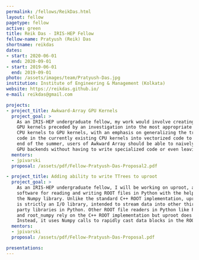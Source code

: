 ```yaml
---
permalink: /fellows/ReikDas.html
layout: fellow
pagetype: fellow
active: green
title: Reik Das - IRIS-HEP Fellow
fellow-name: Pratyush (Reik) Das
shortname: reikdas
dates:
- start: 2020-06-01
  end: 2020-09-01
- start: 2019-06-01
  end: 2019-09-01
photo: /assets/images/team/Pratyush-Das.jpg
institution: Institute of Engineering & Management (Kolkata)
website: https://reikdas.github.io/
e-mail: reikdas@gmail.com

projects:
- project_title: Awkward-Array GPU Kernels
  project_goal: >
    As an IRIS-HEP undergraduate fellow, my work would involve creating a library of Awkward-Array
    GPU kernels preceded by an investigation into the most appropriate way to translate pre-existing
    CPU kernels to GPU kernels, with an emphasis on generalizing the translation between the scalar
    code in the currently existing CPU kernels into vectorized code to be executed on GPUs. At the
    end of the summer, users of Awkward Array should be able to naively switch between the CPU and
    GPU backends without having to write specialized code or even leaving the Python prompt.
  mentors:
  - jpivarski
  proposal: /assets/pdf/Fellow-Pratyush-Das-Proposal2.pdf

- project_title: Adding ability to write TTrees to uproot
  project_goal: >
    As an IRIS-HEP undergraduate fellow, I will be working on uproot, a
    software for reading and writing ROOT files in Python with the help of
    the Numpy library. Unlike the standard C++ ROOT implementation, uproot
    is strictly an I/O library, intended to stream data into other third
    party libraries in Python. Other ROOT file readers in Python like PyROOT
    and root_numpy rely on the C++ ROOT implementation but uproot does not.
    Instead, it uses Numpy calls to rapidly cast data blocks in the ROOT file as Numpy arrays.
  mentors:
  - jpivarski
  proposal: /assets/pdf/Fellow-Pratyush-Das-Proposal.pdf

presentations:
---  
```


